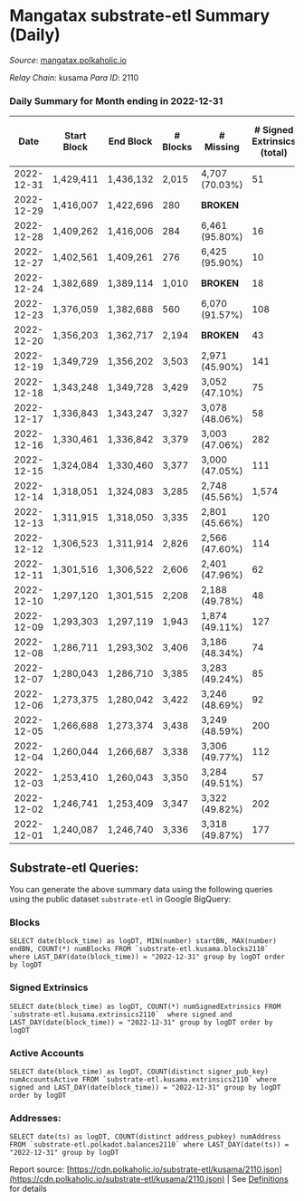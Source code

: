 # Mangatax substrate-etl Summary (Daily)

_Source_: [mangatax.polkaholic.io](https://mangatax.polkaholic.io)

*Relay Chain*: kusama
*Para ID*: 2110



### Daily Summary for Month ending in 2022-12-31


| Date | Start Block | End Block | # Blocks | # Missing | # Signed Extrinsics (total) | # Active Accounts | # Addresses with Balances | # Events | # Transfers | # XCM Transfers In | # XCM Transfers Out |
| ---- | ----------- | --------- | -------- | --------- | --------------------------- | ----------------- | ------------------------- | -------- | ----------- | ------------------ | ------------------- |
| 2022-12-31 | 1,429,411 | 1,436,132 | 2,015 | 4,707 (70.03%) | 51 | 11 | 1,476 | 4,197 |   | 5 ($0.81) |   |
| 2022-12-29 | 1,416,007 | 1,422,696 | 280 |  **BROKEN**  |  |  |  | 560 |   | 8 ($528.43) |   |
| 2022-12-28 | 1,409,262 | 1,416,006 | 284 | 6,461 (95.80%) | 16 | 2 |  | 595 |   | 14 ($4,678.41) |   |
| 2022-12-27 | 1,402,561 | 1,409,261 | 276 | 6,425 (95.90%) | 10 | 2 |  | 570 |   | 13 ($721.03) |   |
| 2022-12-24 | 1,382,689 | 1,389,114 | 1,010 |  **BROKEN**  | 18 | 5 |  | 2,140 |   | 15 ($3,182.69) | 1  |
| 2022-12-23 | 1,376,059 | 1,382,688 | 560 | 6,070 (91.57%) | 108 | 21 |  | 1,367 | 1  | 45 ($6,005.46) |   |
| 2022-12-20 | 1,356,203 | 1,362,717 | 2,194 |  **BROKEN**  | 43 | 11 |  | 4,515 |   | 5 ($383.25) | 5 ($39.58) |
| 2022-12-19 | 1,349,729 | 1,356,202 | 3,503 | 2,971 (45.90%) | 141 | 25 |  | 7,373 | 23  | 7 ($37.71) |   |
| 2022-12-18 | 1,343,248 | 1,349,728 | 3,429 | 3,052 (47.10%) | 75 | 17 | 1,466 | 7,071 |   | 6 ($114.97) | 2 ($79.76) |
| 2022-12-17 | 1,336,843 | 1,343,247 | 3,327 | 3,078 (48.06%) | 58 | 15 | 1,466 | 6,831 |   | 1  |   |
| 2022-12-16 | 1,330,461 | 1,336,842 | 3,379 | 3,003 (47.06%) | 282 | 40 | 1,466 | 7,782 | 45  | 11 ($238.05) | 2 ($23.06) |
| 2022-12-15 | 1,324,084 | 1,330,460 | 3,377 | 3,000 (47.05%) | 111 | 30 | 1,465 | 7,120 | 2  | 7 ($1,061.75) |   |
| 2022-12-14 | 1,318,051 | 1,324,083 | 3,285 | 2,748 (45.56%) | 1,574 | 37 | 1,462 | 8,937 | 89  | 5 ($101.08) |   |
| 2022-12-13 | 1,311,915 | 1,318,050 | 3,335 | 2,801 (45.66%) | 120 | 32 | 1,461 | 7,017 |   | 14 ($821.42) | 6 ($602.59) |
| 2022-12-12 | 1,306,523 | 1,311,914 | 2,826 | 2,566 (47.60%) | 114 | 35 | 1,459 | 5,911 | 2  | 5 ($145.48) | 5 ($519.64) |
| 2022-12-11 | 1,301,516 | 1,306,522 | 2,606 | 2,401 (47.96%) | 62 | 15 |  | 5,473 |   | 5 ($68.09) | 4 ($68.16) |
| 2022-12-10 | 1,297,120 | 1,301,515 | 2,208 | 2,188 (49.78%) | 48 | 15 |  | 4,581 |   | 6 ($120.54) | 6 ($61.49) |
| 2022-12-09 | 1,293,303 | 1,297,119 | 1,943 | 1,874 (49.11%) | 127 | 27 |  | 4,186 |   | 5 ($122.02) | 6 ($1,095.73) |
| 2022-12-08 | 1,286,711 | 1,293,302 | 3,406 | 3,186 (48.34%) | 74 | 22 | 1,455 | 7,044 |   | 9 ($149.78) | 12 ($357.97) |
| 2022-12-07 | 1,280,043 | 1,286,710 | 3,385 | 3,283 (49.24%) | 85 | 28 |  | 7,031 |   | 8 ($27.45) | 8 ($1,346.61) |
| 2022-12-06 | 1,273,375 | 1,280,042 | 3,422 | 3,246 (48.69%) | 92 | 29 |  | 7,146 | 1  | 11 ($15.79) | 7 ($402.15) |
| 2022-12-05 | 1,266,688 | 1,273,374 | 3,438 | 3,249 (48.59%) | 200 | 56 | 1,453 | 7,430 | 1  | 25 ($147.36) | 2 ($46.78) |
| 2022-12-04 | 1,260,044 | 1,266,687 | 3,338 | 3,306 (49.77%) | 112 | 28 |  | 6,974 |   | 11 ($331.15) |   |
| 2022-12-03 | 1,253,410 | 1,260,043 | 3,350 | 3,284 (49.51%) | 57 | 18 |  | 6,932 |   | 5  |   |
| 2022-12-02 | 1,246,741 | 1,253,409 | 3,347 | 3,322 (49.82%) | 202 | 23 |  | 7,209 |   | 8 ($102.96) |   |
| 2022-12-01 | 1,240,087 | 1,246,740 | 3,336 | 3,318 (49.87%) | 177 | 36 |  | 7,134 | 1  | 11 ($277.26) |   |

## Substrate-etl Queries:
You can generate the above summary data using the following queries using the public dataset `substrate-etl` in Google BigQuery:


### Blocks
```
SELECT date(block_time) as logDT, MIN(number) startBN, MAX(number) endBN, COUNT(*) numBlocks FROM `substrate-etl.kusama.blocks2110`  where LAST_DAY(date(block_time)) = "2022-12-31" group by logDT order by logDT
```


### Signed Extrinsics
```
SELECT date(block_time) as logDT, COUNT(*) numSignedExtrinsics FROM `substrate-etl.kusama.extrinsics2110`  where signed and LAST_DAY(date(block_time)) = "2022-12-31" group by logDT order by logDT
```


### Active Accounts
```
SELECT date(block_time) as logDT, COUNT(distinct signer_pub_key) numAccountsActive FROM `substrate-etl.kusama.extrinsics2110` where signed and LAST_DAY(date(block_time)) = "2022-12-31" group by logDT order by logDT
```


### Addresses:
```
SELECT date(ts) as logDT, COUNT(distinct address_pubkey) numAddress FROM `substrate-etl.polkadot.balances2110` where LAST_DAY(date(ts)) = "2022-12-31" group by logDT
```



Report source: [https://cdn.polkaholic.io/substrate-etl/kusama/2110.json](https://cdn.polkaholic.io/substrate-etl/kusama/2110.json) | See [Definitions](/DEFINITIONS.md) for details
